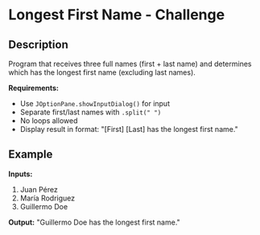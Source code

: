 # Longest First Name - Challenge

## Description
Program that receives three full names (first + last name) and determines which has the longest first name (excluding last names).

**Requirements:**
- Use `JOptionPane.showInputDialog()` for input
- Separate first/last names with `.split(" ")`
- No loops allowed
- Display result in format: "[First] [Last] has the longest first name."

## Example
**Inputs:**
1. Juan Pérez
2. María Rodriguez
3. Guillermo Doe

**Output:**
"Guillermo Doe has the longest first name."